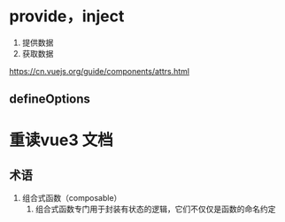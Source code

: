 # provide，inject
1. 提供数据
2. 获取数据

https://cn.vuejs.org/guide/components/attrs.html

## defineOptions

# 重读vue3 文档

## 术语
1. 组合式函数（composable）
	1. 组合式函数专门用于封装有状态的逻辑，它们不仅仅是函数的命名约定
